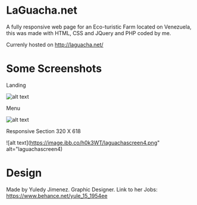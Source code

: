 # LaGuacha.net

A fully responsive web page for an Eco-turistic Farm located on Venezuela, this was made with HTML, CSS and JQuery and PHP coded by me.

Currenly hosted on http://laguacha.net/

# Some Screenshots

Landing

![alt text](https://preview.ibb.co/npzBko/laguachascreen1.png)

Menu

![alt text](https://preview.ibb.co/eAaLBT/laguachascreen2.png)

Responsive Section 320 X 618

![alt text](https://image.ibb.co/h0k3WT/laguachascreen4.png" alt="laguachascreen4)

# Design
  Made by Yuledy Jimenez. 
  Graphic Designer. 
  Link to her Jobs: https://www.behance.net/yule_15_1954ee
